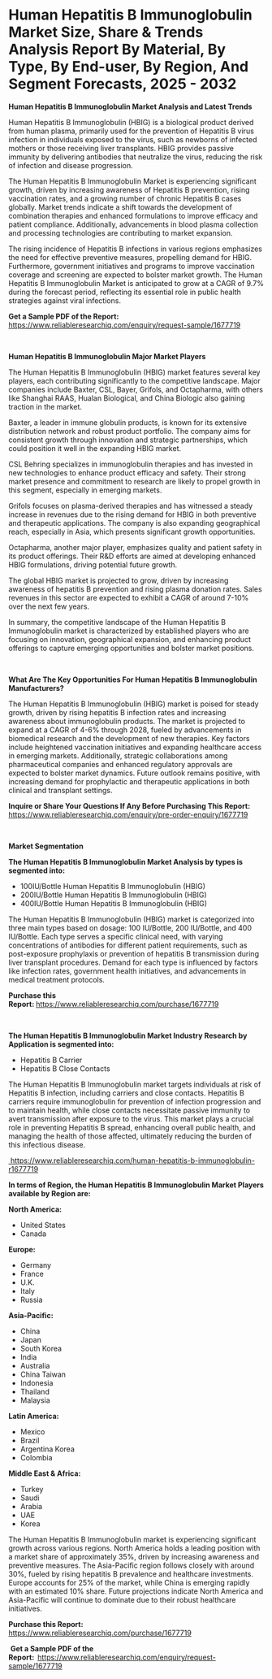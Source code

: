 <p><h1>Human Hepatitis B Immunoglobulin Market Size, Share & Trends Analysis Report By Material, By Type, By End-user, By Region, And Segment Forecasts, 2025 - 2032</h1></p><p><strong>Human Hepatitis B Immunoglobulin Market Analysis and Latest Trends</strong></p>
<p><p>Human Hepatitis B Immunoglobulin (HBIG) is a biological product derived from human plasma, primarily used for the prevention of Hepatitis B virus infection in individuals exposed to the virus, such as newborns of infected mothers or those receiving liver transplants. HBIG provides passive immunity by delivering antibodies that neutralize the virus, reducing the risk of infection and disease progression.</p><p>The Human Hepatitis B Immunoglobulin Market is experiencing significant growth, driven by increasing awareness of Hepatitis B prevention, rising vaccination rates, and a growing number of chronic Hepatitis B cases globally. Market trends indicate a shift towards the development of combination therapies and enhanced formulations to improve efficacy and patient compliance. Additionally, advancements in blood plasma collection and processing technologies are contributing to market expansion.</p><p>The rising incidence of Hepatitis B infections in various regions emphasizes the need for effective preventive measures, propelling demand for HBIG. Furthermore, government initiatives and programs to improve vaccination coverage and screening are expected to bolster market growth. The Human Hepatitis B Immunoglobulin Market is anticipated to grow at a CAGR of 9.7% during the forecast period, reflecting its essential role in public health strategies against viral infections.</p></p>
<p><strong>Get a Sample PDF of the Report:&nbsp;</strong> <a href="https://www.reliableresearchiq.com/enquiry/request-sample/1677719?utm_campaign=2336&utm_medium=2&utm_source=Github&utm_content=ia&utm_term=19042025&utm_id=human-hepatitis-b-immunoglobulin">https://www.reliableresearchiq.com/enquiry/request-sample/1677719</a></p>
<p>&nbsp;</p>
<p><strong>Human Hepatitis B Immunoglobulin Major Market Players</strong></p>
<p><p>The Human Hepatitis B Immunoglobulin (HBIG) market features several key players, each contributing significantly to the competitive landscape. Major companies include Baxter, CSL, Bayer, Grifols, and Octapharma, with others like Shanghai RAAS, Hualan Biological, and China Biologic also gaining traction in the market.</p><p>Baxter, a leader in immune globulin products, is known for its extensive distribution network and robust product portfolio. The company aims for consistent growth through innovation and strategic partnerships, which could position it well in the expanding HBIG market.</p><p>CSL Behring specializes in immunoglobulin therapies and has invested in new technologies to enhance product efficacy and safety. Their strong market presence and commitment to research are likely to propel growth in this segment, especially in emerging markets.</p><p>Grifols focuses on plasma-derived therapies and has witnessed a steady increase in revenues due to the rising demand for HBIG in both preventive and therapeutic applications. The company is also expanding geographical reach, especially in Asia, which presents significant growth opportunities.</p><p>Octapharma, another major player, emphasizes quality and patient safety in its product offerings. Their R&D efforts are aimed at developing enhanced HBIG formulations, driving potential future growth.</p><p>The global HBIG market is projected to grow, driven by increasing awareness of hepatitis B prevention and rising plasma donation rates. Sales revenues in this sector are expected to exhibit a CAGR of around 7-10% over the next few years.</p><p>In summary, the competitive landscape of the Human Hepatitis B Immunoglobulin market is characterized by established players who are focusing on innovation, geographical expansion, and enhancing product offerings to capture emerging opportunities and bolster market positions.</p></p>
<p>&nbsp;</p>
<p><strong>What Are The Key Opportunities For Human Hepatitis B Immunoglobulin Manufacturers?</strong></p>
<p><p>The Human Hepatitis B Immunoglobulin (HBIG) market is poised for steady growth, driven by rising hepatitis B infection rates and increasing awareness about immunoglobulin products. The market is projected to expand at a CAGR of 4-6% through 2028, fueled by advancements in biomedical research and the development of new therapies. Key factors include heightened vaccination initiatives and expanding healthcare access in emerging markets. Additionally, strategic collaborations among pharmaceutical companies and enhanced regulatory approvals are expected to bolster market dynamics. Future outlook remains positive, with increasing demand for prophylactic and therapeutic applications in both clinical and transplant settings.</p></p>
<p><strong>Inquire or Share Your Questions If Any Before Purchasing This Report:</strong> <a href="https://www.reliableresearchiq.com/enquiry/pre-order-enquiry/1677719?utm_campaign=2336&utm_medium=2&utm_source=Github&utm_content=ia&utm_term=19042025&utm_id=human-hepatitis-b-immunoglobulin">https://www.reliableresearchiq.com/enquiry/pre-order-enquiry/1677719</a></p>
<p>&nbsp;</p>
<p><strong>Market Segmentation</strong></p>
<p><strong>The Human Hepatitis B Immunoglobulin Market Analysis by types is segmented into:</strong></p>
<p><ul><li>100IU/Bottle Human Hepatitis B Immunoglobulin (HBIG)</li><li>200IU/Bottle Human Hepatitis B Immunoglobulin (HBIG)</li><li>400IU/Bottle Human Hepatitis B Immunoglobulin (HBIG)</li></ul></p>
<p><p>The Human Hepatitis B Immunoglobulin (HBIG) market is categorized into three main types based on dosage: 100 IU/Bottle, 200 IU/Bottle, and 400 IU/Bottle. Each type serves a specific clinical need, with varying concentrations of antibodies for different patient requirements, such as post-exposure prophylaxis or prevention of hepatitis B transmission during liver transplant procedures. Demand for each type is influenced by factors like infection rates, government health initiatives, and advancements in medical treatment protocols.</p></p>
<p><strong>Purchase this Report:&nbsp;</strong><a href="https://www.reliableresearchiq.com/purchase/1677719?utm_campaign=2336&utm_medium=2&utm_source=Github&utm_content=ia&utm_term=19042025&utm_id=human-hepatitis-b-immunoglobulin">https://www.reliableresearchiq.com/purchase/1677719</a></p>
<p>&nbsp;</p>
<p><strong>The Human Hepatitis B Immunoglobulin Market Industry Research by Application is segmented into:</strong></p>
<p><ul><li>Hepatitis B Carrier</li><li>Hepatitis B Close Contacts</li></ul></p>
<p><p>The Human Hepatitis B Immunoglobulin market targets individuals at risk of Hepatitis B infection, including carriers and close contacts. Hepatitis B carriers require immunoglobulin for prevention of infection progression and to maintain health, while close contacts necessitate passive immunity to avert transmission after exposure to the virus. This market plays a crucial role in preventing Hepatitis B spread, enhancing overall public health, and managing the health of those affected, ultimately reducing the burden of this infectious disease.</p></p>
<p><a href="https://www.reliableresearchiq.com/human-hepatitis-b-immunoglobulin-r1677719?utm_campaign=2336&utm_medium=2&utm_source=Github&utm_content=ia&utm_term=19042025&utm_id=human-hepatitis-b-immunoglobulin">&nbsp;https://www.reliableresearchiq.com/human-hepatitis-b-immunoglobulin-r1677719</a></p>
<p><strong>In terms of Region, the Human Hepatitis B Immunoglobulin Market Players available by Region are:</strong></p>
<p>
    <p> <strong> North America: </strong>
        <ul>
            <li>United States</li>
            <li>Canada</li>
        </ul>
        </p> 
    <p> <strong> Europe: </strong>
        <ul>
            <li>Germany</li>
            <li>France</li>
            <li>U.K.</li>
            <li>Italy</li>
            <li>Russia</li>
        </ul>
        </p> 
    <p> <strong> Asia-Pacific: </strong>
        <ul>
            <li>China</li>
            <li>Japan</li>
            <li>South Korea</li>
            <li>India</li>
            <li>Australia</li>
            <li>China Taiwan</li>
            <li>Indonesia</li>
            <li>Thailand</li>
            <li>Malaysia</li>
        </ul>
        </p> 
    <p> <strong> Latin America: </strong>
        <ul>
            <li>Mexico</li>
            <li>Brazil</li>
            <li>Argentina Korea</li>
            <li>Colombia</li>
        </ul>
        </p> 
    <p> <strong> Middle East & Africa: </strong>
        <ul>
            <li>Turkey</li>
            <li>Saudi</li>
            <li>Arabia</li>
            <li>UAE</li>
            <li>Korea</li>
        </ul>
    </p>
    </p>
<p><p>The Human Hepatitis B Immunoglobulin market is experiencing significant growth across various regions. North America holds a leading position with a market share of approximately 35%, driven by increasing awareness and preventive measures. The Asia-Pacific region follows closely with around 30%, fueled by rising hepatitis B prevalence and healthcare investments. Europe accounts for 25% of the market, while China is emerging rapidly with an estimated 10% share. Future projections indicate North America and Asia-Pacific will continue to dominate due to their robust healthcare initiatives.</p></p>
<p><strong>Purchase this Report: </strong><a href="https://www.reliableresearchiq.com/purchase/1677719?utm_campaign=2336&utm_medium=2&utm_source=Github&utm_content=ia&utm_term=19042025&utm_id=human-hepatitis-b-immunoglobulin">https://www.reliableresearchiq.com/purchase/1677719</a></p>
<p>&nbsp;<strong>Get a Sample PDF of the Report:&nbsp;&nbsp;</strong><a href="https://www.reliableresearchiq.com/enquiry/request-sample/1677719?utm_campaign=2336&utm_medium=2&utm_source=Github&utm_content=ia&utm_term=19042025&utm_id=human-hepatitis-b-immunoglobulin">https://www.reliableresearchiq.com/enquiry/request-sample/1677719</a></p>
<p><strong></strong></p>
<p><p></p><p></p><p></p></p>